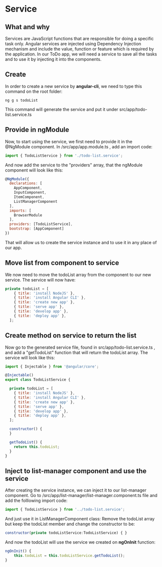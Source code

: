 # Service

What and why
------------
Services are JavaScript functions that are responsible for doing a specific task only. Angular services are injected using Dependency Injection mechanism and include the value, function or feature which is required by the application. In our ToDo app, we will need a service to save all the tasks and to use it by injecting it into the components.

Create
------------
In order to create a new service by **angular-cli**, we need to type this command on the root folder:

    ng g s todoList

This command will generate the service and put it under src/app/todo-list.service.ts

Provide in ngModule 
------------
Now, to start using the service, we first need to provide it in the @NgModule component.
In /src/app/app.module.ts , add an import code:
```javascript
import { TodoListService } from './todo-list.service';
```
And now add the service to the "providers" array, that the ngModule component will look like this:
```javascript
@NgModule({
  declarations: [
    AppComponent,
    InputComponent,
    ItemComponent,
    ListManagerComponent
  ],
  imports: [
    BrowserModule
  ],
  providers: [TodoListService],
  bootstrap: [AppComponent]
})
````

That will allow us to create the service instance and to use it in any place of our app.

Move list from component to service
------------
We now need to move the todoList array from the component to our new service. The service will now have:
```javascript
private todoList = [
    { title: 'install NodeJS' },
    { title: 'install Angular CLI' },
    { title: 'create new app' },
    { title: 'serve app' },
    { title: 'develop app' },
    { title: 'deploy app' },
  ];
```

Create method on service to return the list
------------
Now go to the generated service file, found in src/app/todo-list.service.ts , and add a "getTodoList" function that will return the todoList array. The service will look like this:
```javascript
import { Injectable } from '@angular/core';

@Injectable()
export class TodoListService {

  private todoList = [
    { title: 'install NodeJS' },
    { title: 'install Angular CLI' },
    { title: 'create new app' },
    { title: 'serve app' },
    { title: 'develop app' },
    { title: 'deploy app' },
  ];

  constructor() {
  }

  getTodoList() {
    return this.todoList;
  }
}
```

Inject to list-manager component and use the service 
------------
After creating the service instance, we can inject it to our list-manager component. Go to /src/app/list-manager/list-manager.component.ts file and add the folllowing import code:
```javascript
import { TodoListService } from '../todo-list.service'; 
````

And just use it in ListManagerComponent class: Remove the todoList array but keep the todoList member and change the constructor to be:
```javascript
constructor(private todoListService:TodoListService) { }
```

And now the todoList will use the service we created on **ngOnInit** function:

```javascript
ngOnInit() {
    this.todoList = this.todoListService.getTodoList();
}
```

